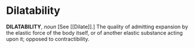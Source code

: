 # Dilatability

**DILATABILITY**, _noun_ \[See [[Dilate]].\] The quality of admitting expansion by the elastic force of the body itself, or of another elastic substance acting upon it; opposed to contractibility.